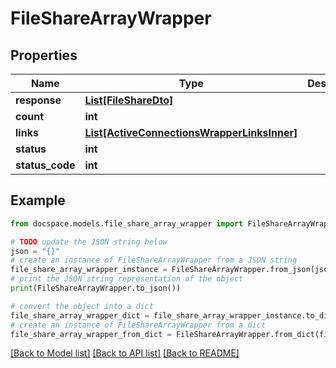 # FileShareArrayWrapper


## Properties

Name | Type | Description | Notes
------------ | ------------- | ------------- | -------------
**response** | [**List[FileShareDto]**](FileShareDto.md) |  | [optional] 
**count** | **int** |  | [optional] 
**links** | [**List[ActiveConnectionsWrapperLinksInner]**](ActiveConnectionsWrapperLinksInner.md) |  | [optional] 
**status** | **int** |  | [optional] 
**status_code** | **int** |  | [optional] 

## Example

```python
from docspace.models.file_share_array_wrapper import FileShareArrayWrapper

# TODO update the JSON string below
json = "{}"
# create an instance of FileShareArrayWrapper from a JSON string
file_share_array_wrapper_instance = FileShareArrayWrapper.from_json(json)
# print the JSON string representation of the object
print(FileShareArrayWrapper.to_json())

# convert the object into a dict
file_share_array_wrapper_dict = file_share_array_wrapper_instance.to_dict()
# create an instance of FileShareArrayWrapper from a dict
file_share_array_wrapper_from_dict = FileShareArrayWrapper.from_dict(file_share_array_wrapper_dict)
```
[[Back to Model list]](../README.md#documentation-for-models) [[Back to API list]](../README.md#documentation-for-api-endpoints) [[Back to README]](../README.md)


